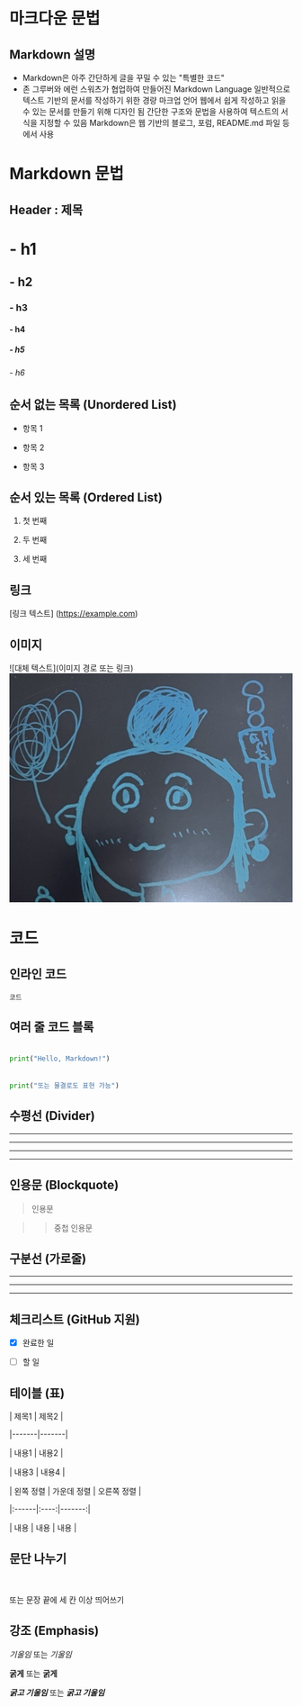 # 마크다운 문법

## Markdown 설명

- Markdown은 아주 간단하게 글을 꾸밀 수 있는 "특별한 코드"
- 존 그루버와 에런 스워츠가 협업하여 만들어진 Markdown Language
  일반적으로 텍스트 기반의 문서를 작성하기 위한 경량 마크업 언어
  웹에서 쉽게 작성하고 읽을 수 있는 문서를 만들기 위해 디자인 됨
  간단한 구조와 문법을 사용하여 텍스트의 서식을 지정할 수 있음
  Markdown은 웹 기반의 블로그, 포럼, README.md 파일 등에서 사용

# Markdown 문법

## Header : 제목

# - h1

## - h2

### - h3

#### - h4

##### - h5

###### - h6

## 순서 없는 목록 (Unordered List)

- 항목 1

* 항목 2

- 항목 3

## 순서 있는 목록 (Ordered List)

1. 첫 번째

2. 두 번째

3. 세 번째

## 링크

[링크 텍스트] (https://example.com)

## 이미지

![대체 텍스트](이미지 경로 또는 링크)
![내 캐릭터 그림](./../assets/me.jpg)

# 코드

## 인라인 코드

`코드`

## 여러 줄 코드 블록

```python

print("Hello, Markdown!")

```

```python

print("또는 물결로도 표현 가능")

```

## 수평선 (Divider)

---

---

---

<hr/>

## 인용문 (Blockquote)

> 인용문

> > 중첩 인용문

## 구분선 (가로줄)

---

---

---

## 체크리스트 (GitHub 지원)

- [x] 완료한 일

- [ ] 할 일

## 테이블 (표)

| 제목1 | 제목2 |

|-------|-------|

| 내용1 | 내용2 |

| 내용3 | 내용4 |

| 왼쪽 정렬 | 가운데 정렬 | 오른쪽 정렬 |

|:------|:----:|-------:|

| 내용 | 내용 | 내용 |

## 문단 나누기

<br/>

또는 문장 끝에 세 칸 이상 띄어쓰기

## 강조 (Emphasis)

_기울임_ 또는 _기울임_

**굵게** 또는 **굵게**

**_굵고 기울임_** 또는 **_굵고 기울임_**
